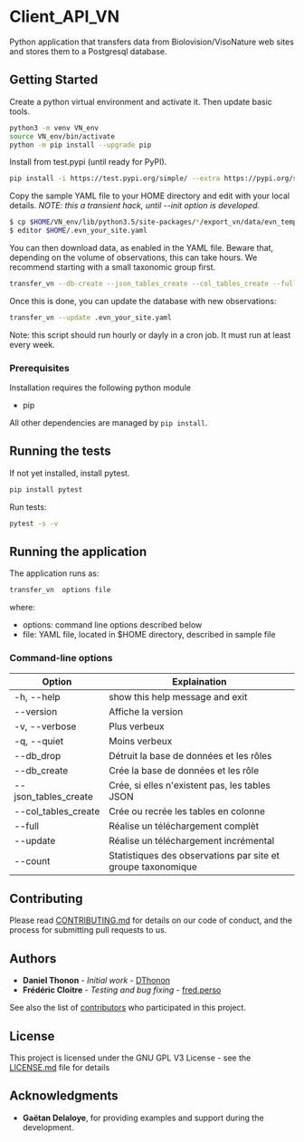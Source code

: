 # Client_API_VN

Python application that transfers data from Biolovision/VisoNature web sites and stores them to a Postgresql database.

## Getting Started
Create a python virtual environment and activate it. Then update basic tools.
```bash
python3 -m venv VN_env
source VN_env/bin/activate
python -m pip install --upgrade pip
```

Install from test.pypi (until ready for PyPI).
```bash
pip install -i https://test.pypi.org/simple/ --extra https://pypi.org/simple export-vn
```

Copy the sample YAML file to your HOME directory and edit with your local details.
*NOTE: this a transient hack, until --init option is developed.*
```bash
$ cp $HOME/VN_env/lib/python3.5/site-packages/*/export_vn/data/evn_template.yaml $HOME/.evn_your_site.yaml
$ editor $HOME/.evn_your_site.yaml
```

You can then download data, as enabled in the YAML file. 
Beware that, depending on the volume of observations, this can take hours. 
We recommend starting with a small taxonomic group first.
```bash
transfer_vn --db-create --json_tables_create --col_tables_create --full .evn_your_site.yaml 
```

Once this is done, you can update the database with new observations:
```bash
transfer_vn --update .evn_your_site.yaml 
```
Note: this script should run hourly or dayly in a cron job. It must run at least every week.

### Prerequisites

Installation requires the following python module
- pip

All other dependencies are managed by ```pip install```.

## Running the tests

If not yet installed, install pytest.
```bash
pip install pytest 
```
Run tests:
```bash
pytest -s -v 
```

## Running the application

The application runs as:
```bash
transfer_vn  options file
```
where:
- options: command line options described below
- file: YAML file, located in $HOME directory, described in sample file

### Command-line options
Option |  Explaination
-------|--------------
  -h, --help          | show this help message and exit
  --version           | Affiche la version
  -v, --verbose       | Plus verbeux
  -q, --quiet         |  Moins verbeux
  --db_drop           |  Détruit la base de données et les rôles
  --db_create         |  Crée la base de données et les rôle
  --json_tables_create | Crée, si elles n'existent pas, les tables JSON
  --col_tables_create  | Crée ou recrée les tables en colonne
  --full               | Réalise un téléchargement complèt
  --update             | Réalise un téléchargement incrémental
  --count              | Statistiques des observations par site et groupe taxonomique


## Contributing

Please read [CONTRIBUTING.md](CONTRIBUTING.md) for details on our code of conduct, and the process for submitting pull requests to us.

## Authors

* **Daniel Thonon** - *Initial work* - [DThonon](https://framagit.org/dthonon)
* **Frédéric Cloitre** - *Testing and bug fixing* - [fred.perso ](https://framagit.org/fred.perso)

See also the list of [contributors](https://framagit.org/lpo/Client_API_VN/graphs/master) who participated in this project.

## License

This project is licensed under the GNU GPL V3 License - see the [LICENSE.md](LICENSE) file for details

## Acknowledgments

* **Gaëtan Delaloye**, for providing examples and support during the development.

